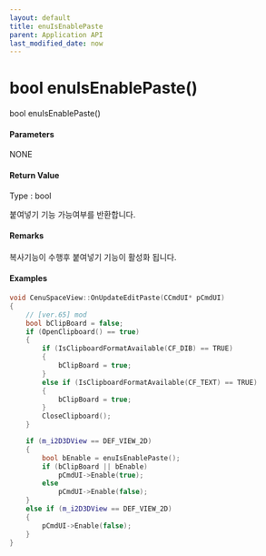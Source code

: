 ```yaml
---
layout: default
title: enuIsEnablePaste
parent: Application API
last_modified_date: now
---
```

# bool enuIsEnablePaste\(\)

bool enuIsEnablePaste\(\)

#### Parameters

NONE

#### Return Value

Type : bool

붙여넣기 기능 가능여부를 반환합니다.

#### Remarks

복사기능이 수행후 붙여넣기 기능이 활성화 됩니다.

#### Examples

```cpp
void CenuSpaceView::OnUpdateEditPaste(CCmdUI* pCmdUI)
{
	// [ver.65] mod
	bool bClipBoard = false;
	if (OpenClipboard() == true)
	{
		if (IsClipboardFormatAvailable(CF_DIB) == TRUE)
		{
			bClipBoard = true;
		}
		else if (IsClipboardFormatAvailable(CF_TEXT) == TRUE)
		{
			bClipBoard = true;
		}
		CloseClipboard();
	}

	if (m_i2D3DView == DEF_VIEW_2D)
	{
		bool bEnable = enuIsEnablePaste();
		if (bClipBoard || bEnable)
			pCmdUI->Enable(true);
		else
			pCmdUI->Enable(false);
	}
	else if (m_i2D3DView == DEF_VIEW_2D)
	{
		pCmdUI->Enable(false);
	}
}
```



